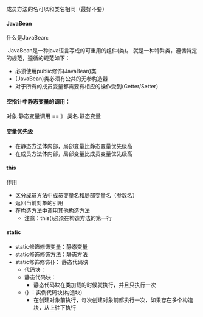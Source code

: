 成员方法的名可以和类名相同（最好不要）

#### JavaBean

什么是JavaBean:

​	JavaBean是一种java语言写成的可重用的组件(类)。
​			就是一种特殊类，遵循特定的规范，遵循的规范如下：

- 必须使用public修饰(JavaBean)类
- (JavaBean)类必须有公共的无参构造器
- 对于所有的成员变量都需要有相应的操作受到(Getter/Setter)

#### 空指针中静态变量的调用：

对象.静态变量调用 == 》 类名.静态变量

#### 变量优先级

- 在静态方法体内部，局部变量比静态变量优先级高
- 在成员方法体内部，局部变量比成员变量优先级高

#### this

作用

- 区分成员方法中成员变量名和局部变量名（参数名）
- 返回当前对象的引用
- 在构造方法中调用其他构造方法
  - 注意：this()必须在构造方法的第一行

#### static

- static修饰修饰变量：静态变量
- static修饰修饰方法：静态方法
- static修饰修饰{}：     静态代码块
  - 代码块：
  - 静态代码块：
    - 静态代码块在类加载的时候就执行，并且只执行一次
  - {} ：实例代码块(构造块)
    - 在创建对象前执行，每次创建对象前都执行一次，如果存在多个构造块，从上往下执行